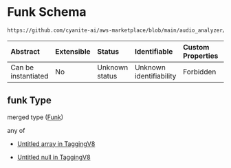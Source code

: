 # Funk Schema

```txt
https://github.com/cyanite-ai/aws-marketplace/blob/main/audio_analyzer/schemes/marketplace_v1/schema/TaggingV8.schema.json#/$defs/SubgenreSegmentsV1/properties/funk
```



| Abstract            | Extensible | Status         | Identifiable            | Custom Properties | Additional Properties | Access Restrictions | Defined In                                                                     |
| :------------------ | :--------- | :------------- | :---------------------- | :---------------- | :-------------------- | :------------------ | :----------------------------------------------------------------------------- |
| Can be instantiated | No         | Unknown status | Unknown identifiability | Forbidden         | Allowed               | none                | [TaggingV8.schema.json\*](../out/TaggingV8.schema.json "open original schema") |

## funk Type

merged type ([Funk](taggingv8-defs-subgenresegmentsv1-properties-funk.md))

any of

* [Untitled array in TaggingV8](taggingv8-defs-subgenresegmentsv1-properties-funk-anyof-0.md "check type definition")

* [Untitled null in TaggingV8](taggingv8-defs-subgenresegmentsv1-properties-funk-anyof-1.md "check type definition")
